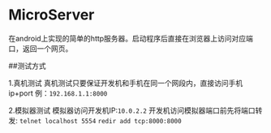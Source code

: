 # MicroServer

在android上实现的简单的http服务器。启动程序后直接在浏览器上访问对应端口，返回一个网页。

##测试方式

1.真机测试
真机测试只要保证开发机和手机在同一个网段内，直接访问手机ip+port 例：`192.168.1.1:8000`

2.模拟器测试
模拟器访问开发机IP:`10.0.2.2`
开发机访问模拟器端口前先将端口转发:
`telnet localhost 5554`
`redir add tcp:8000:8000`